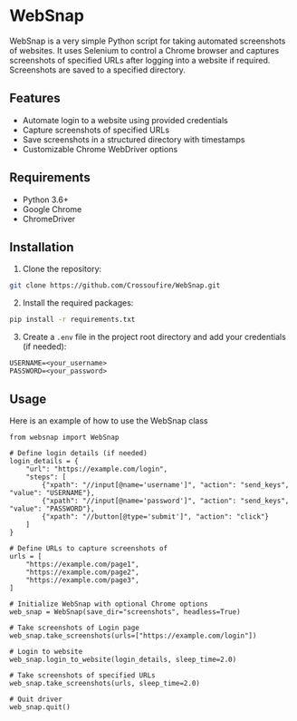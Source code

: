 # WebSnap
WebSnap is a very simple Python script for taking automated screenshots of websites. 
It uses Selenium to control a Chrome browser and captures screenshots of specified URLs after logging into a 
website if required. Screenshots are saved to a specified directory.

## Features
- Automate login to a website using provided credentials
- Capture screenshots of specified URLs
- Save screenshots in a structured directory with timestamps
- Customizable Chrome WebDriver options

## Requirements
- Python 3.6+
- Google Chrome
- ChromeDriver

## Installation
1. Clone the repository:
```bash
git clone https://github.com/Crossoufire/WebSnap.git
```

2. Install the required packages:
```bash
pip install -r requirements.txt
```

3. Create a `.env` file in the project root directory and add your credentials (if needed):
```env
USERNAME=<your_username>
PASSWORD=<your_password>
```

## Usage
Here is an example of how to use the WebSnap class
```
from websnap import WebSnap

# Define login details (if needed)
login_details = {
    "url": "https://example.com/login",
    "steps": [
        {"xpath": "//input[@name='username']", "action": "send_keys", "value": "USERNAME"},
        {"xpath": "//input[@name='password']", "action": "send_keys", "value": "PASSWORD"},
        {"xpath": "//button[@type='submit']", "action": "click"}
    ]
}

# Define URLs to capture screenshots of
urls = [
    "https://example.com/page1",
    "https://example.com/page2",
    "https://example.com/page3",
]

# Initialize WebSnap with optional Chrome options
web_snap = WebSnap(save_dir="screenshots", headless=True)

# Take screenshots of Login page 
web_snap.take_screenshots(urls=["https://example.com/login"])

# Login to website
web_snap.login_to_website(login_details, sleep_time=2.0)

# Take screenshots of specified URLs
web_snap.take_screenshots(urls, sleep_time=2.0)

# Quit driver
web_snap.quit()
```
